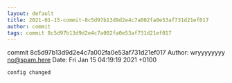 ```yaml
---
layout: default
title: 2021-01-15-commit-8c5d97b13d9d2e4c7a002fa0e53af731d21ef017
author: commit
tags: commit 8c5d97b13d9d2e4c7a002fa0e53af731d21ef017
---
```


commit 8c5d97b13d9d2e4c7a002fa0e53af731d21ef017
Author: wryyyyyyyy <no@spam.here>
Date:   Fri Jan 15 04:19:19 2021 +0100

    config changed

